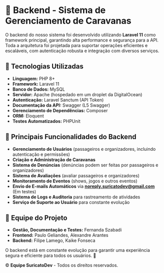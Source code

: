 # 🚀 Backend - Sistema de Gerenciamento de Caravanas  

O backend do nosso sistema foi desenvolvido utilizando **Laravel 11** como framework principal, garantindo alta performance e segurança para a API. Toda a arquitetura foi projetada para suportar operações eficientes e escaláveis, com autenticação robusta e integração com diversos serviços.  

## 🔧 Tecnologias Utilizadas  

- **Linguagem:** PHP 8+  
- **Framework:** Laravel 11  
- **Banco de Dados:** MySQL
- **Servidor:** Apache (hospedado em um droplet da DigitalOcean)  
- **Autenticação:** Laravel Sanctum (API Token)  
- **Documentação da API:** Swagger (L5 Swagger)  
- **Gerenciamento de Dependências:** Composer  
- **ORM:** Eloquent  
- **Testes Automatizados:** PHPUnit  

## 📌 Principais Funcionalidades do Backend  

- **Gerenciamento de Usuários** (passageiros e organizadores, incluindo autenticação e permissões)  
- **Criação e Administração de Caravanas**  
- **Sistema de Denúncias** (denúncias podem ser feitas por passageiros e organizadores)  
- **Sistema de Avaliações** (avaliar passageiros e organizadores)  
- **Monitoramento de Eventos** (shows, jogos e outros eventos)  
- **Envio de E-mails Automáticos** via **noreply.suricatodev@gmail.com** (Em testes)
- **Sistema de Logs e Auditoria** para rastreamento de atividades
- **Serviço de Suporte ao Usuário** para constante evolução

## 👥 Equipe do Projeto  

- **Gestão, Documentação e Testes:** Fernanda Szabadi  
- **Frontend:** Paulo Geliandes, Alexandre Arantes  
- **Backend:** Filipe Lamego, Kaike Fonseca  

O backend está em constante evolução para garantir uma experiência segura e eficiente para todos os usuários. 🚀  

© **Equipe SuricatoDev** - Todos os direitos reservados. 
